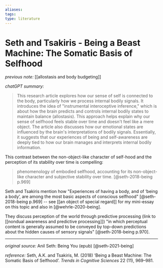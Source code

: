```yaml
---
aliases: 
tags: 
type: literature
---
```


# Seth and Tsakiris - Being a Beast Machine: The Somatic Basis of Selfhood

_previous note:_ [[allostasis and body budgeting]]

_chatGPT summary:_

> This research article explores how our sense of self is connected to the body, particularly how we process internal bodily signals. It introduces the idea of "instrumental interoceptive inference," which is about how the brain predicts and controls internal bodily states to maintain balance (allostasis). This approach helps explain why our sense of selfhood feels stable over time and doesn't feel like a mere object. The article also discusses how our emotional states are influenced by the brain's interpretations of bodily signals. Essentially, it suggests that our experiences of being and self-awareness are deeply tied to how our brain manages and interprets internal bodily information​. 

This contrast between the non-object-like character of self-hood and the perception of its stability over time is compelling:

> phenomenology of embodied selfhood, accounting for its non-object-like character and subjective stability over time. [@seth-2018-being p.969]

Seth and Tsakiris mention how "Experiences of having a body, and of ‘being a body’, are among the most basic aspects of conscious selfhood" [@seth-2018-being p.969] -- see [[an object of special regard]] for my mini-essay on this topic and also in [@wehrle-2020-being].

They discuss perception of the world through predictive processing (link to [[nondual awareness and predictive processing]]) "in which perceptual content is generally assumed to be conveyed by top-down predictions about the hidden causes of sensory signals" [@seth-2018-being p.970].

---

_original source:_ Anil Seth: Being You (epub) [@seth-2021-being]

_reference:_ Seth, A.K. and Tsakiris, M. (2018) ‘Being a Beast Machine: The Somatic Basis of Selfhood’. _Trends in Cognitive Sciences_ 22 (11), 969–981. 